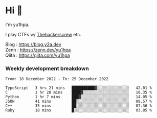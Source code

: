# Hi 👋

I'm yu1hpa.

I play CTFs w/ [Thehackerscrew](https://www.thehackerscrew.team/) etc.

Blog : https://blog.y2a.dev  
Zenn : https://zenn.dev/yu1hpa  
Qiita : https://qiita.com/yu1hpa  

### Weekly development breakdown

<!--START_SECTION:waka-->

```text
From: 18 December 2022 - To: 25 December 2022

TypeScript   3 hrs 21 mins   ██████████▓░░░░░░░░░░░░░░   42.01 %
C            1 hr 28 mins    ████▓░░░░░░░░░░░░░░░░░░░░   18.35 %
Python       1 hr 7 mins     ███▓░░░░░░░░░░░░░░░░░░░░░   14.05 %
JSON         41 mins         ██░░░░░░░░░░░░░░░░░░░░░░░   08.57 %
C++          35 mins         ██░░░░░░░░░░░░░░░░░░░░░░░   07.36 %
Ruby         18 mins         █░░░░░░░░░░░░░░░░░░░░░░░░   03.85 %
```

<!--END_SECTION:waka-->

